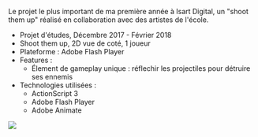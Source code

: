 Le projet le plus important de ma première année à Isart Digital, un "shoot them up" réalisé en collaboration avec des artistes de l'école.

+ Projet d'études, Décembre 2017 - Février 2018
+ Shoot them up, 2D vue de coté, 1 joueur
+ Plateforme : Adobe Flash Player
+ Features :
    - Élement de gameplay unique : réflechir les projectiles pour détruire ses ennemis
+ Technologies utilisées :
    - ActionScript 3
    - Adobe Flash Player
    - Adobe Animate

![](°project-image°)